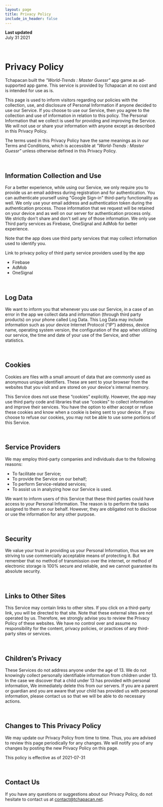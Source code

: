 ```yaml
---
layout: page
title: Privacy Policy
include_in_header: false
---
```


**Last updated**  
July 31 2021

<br>

# Privacy Policy

Tchapacan built the _"World-Trends : Master Guessr"_ app game as ad-supported app game. This service is provided by Tchapacan at no cost and is intended for use as is.

This page is used to inform visitors regarding our policies with the collection, use, and disclosure of Personal Information if anyone decided to use our Service.
If you choose to use our Service, then you agree to the collection and use of information in relation to this policy. The Personal Information that we collect is used for providing and improving the Service. We will not use or share your information with anyone except as described in this Privacy Policy.


The terms used in this Privacy Policy have the same meanings as in our Terms and Conditions, which is accessible at _"World-Trends : Master Guessr"_ unless otherwise defined in this Privacy Policy.

<br>

## Information Collection and Use

For a better experience, while using our Service, we only require you to provide us an email address during registration and for authentication. You can authenticate yourself using "Google Sign-in" third-party functionality as well. We only use your email address and authentication token during the authentication process.
Those information that we request will be retained on your device and as well on our server for authentication process only. We strictly don't share and don't sell any of those information.
We only use Third party services as Firebase, OneSignal and AdMob for better experience.

Note that the app does use third party services that may collect information used to identify you.

Link to privacy policy of third party service providers used by the app

-   Firebase
-   AdMob
-   OneSignal

<br>

## Log Data

We want to inform you that whenever you use our Service, in a case of an error in the app we collect data and information (through third party products) on your phone called Log Data. This Log Data may include information such as your device Internet Protocol (“IP”) address, device name, operating system version, the configuration of the app when utilizing our service, the time and date of your use of the Service, and other statistics.

<br>

## Cookies

Cookies are files with a small amount of data that are commonly used as anonymous unique identifiers. These are sent to your browser from the websites that you visit and are stored on your device's internal memory.

This Service does not use these “cookies” explicitly. However, the app may use third party code and libraries that use “cookies” to collect information and improve their services. You have the option to either accept or refuse these cookies and know when a cookie is being sent to your device. If you choose to refuse our cookies, you may not be able to use some portions of this Service.

<br>

## Service Providers

We may employ third-party companies and individuals due to the following reasons:

-   To facilitate our Service;
-   To provide the Service on our behalf;
-   To perform Service-related services;
-   To assist us in analyzing how our Service is used.

We want to inform users of this Service that these third parties could have access to your Personal Information. The reason is to perform the tasks assigned to them on our behalf. However, they are obligated not to disclose or use the information for any other purpose.

<br>

## Security

We value your trust in providing us your Personal Information, thus we are striving to use commercially acceptable means of protecting it. But remember that no method of transmission over the internet, or method of electronic storage is 100% secure and reliable, and we cannot guarantee its absolute security.

<br>

## Links to Other Sites

This Service may contain links to other sites. If you click on a third-party link, you will be directed to that site. Note that these external sites are not operated by us. Therefore, we strongly advise you to review the Privacy Policy of these websites. We have no control over and assume no responsibility for the content, privacy policies, or practices of any third-party sites or services.

<br>

## Children’s Privacy

These Services do not address anyone under the age of 13. We do not knowingly collect personally identifiable information from children under 13. In the case we discover that a child under 13 has provided with personal information, We immediately delete this from our servers. If you are a parent or guardian and you are aware that your child has provided us with personal information, please contact us so that we will be able to do necessary actions.

<br>

## Changes to This Privacy Policy

We may update our Privacy Policy from time to time. Thus, you are advised to review this page periodically for any changes. We will notify you of any changes by posting the new Privacy Policy on this page.


This policy is effective as of 2021-07-31

<br>

## Contact Us

If you have any questions or suggestions about our Privacy Policy, do not hesitate to contact us at contact@tchapacan.net.

